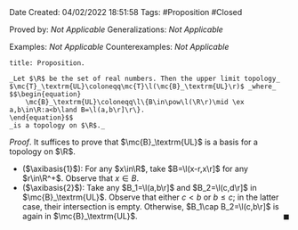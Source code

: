 <br />
<br />

Date Created: 04/02/2022 18:51:58
Tags: #Proposition #Closed 

Proved by: _Not Applicable_
Generalizations: _Not Applicable_

Examples: _Not Applicable_
Counterexamples: _Not Applicable_

``` ad-Proposition
title: Proposition.

_Let $\R$ be the set of real numbers. Then the upper limit topology_ $\mc{T}_\textrm{UL}\coloneqq\mc{T}\l(\mc{B}_\textrm{UL}\r)$ _where_
$$\begin{equation}
    \mc{B}_\textrm{UL}\coloneqq\l\{B\in\pow\l(\R\r)\mid \ex a,b\in\R:a<b\land B=\l(a,b\r]\r\}.
\end{equation}$$
_is a topology on $\R$._

```

_Proof_. It suffices to prove that $\mc{B}_\textrm{UL}$ is a basis for a topology on $\R$.
* ($\axibasis{1}$): For any $x\in\R$, take $B=\l(x-r,x\r]$ for any $r\in\R^+$. Observe that $x\in B$.
* ($\axibasis{2}$): Take any $B_1=\l(a,b\r]$ and $B_2=\l(c,d\r]$ in $\mc{B}_\textrm{UL}$. Observe that either $c<b$ or $b\leq c$; in the latter case, their intersection is empty. Otherwise, $B_1\cap B_2=\l(c,b\r]$ is again in $\mc{B}_\textrm{UL}$.<span style="float:right;">$\blacksquare$</span>
